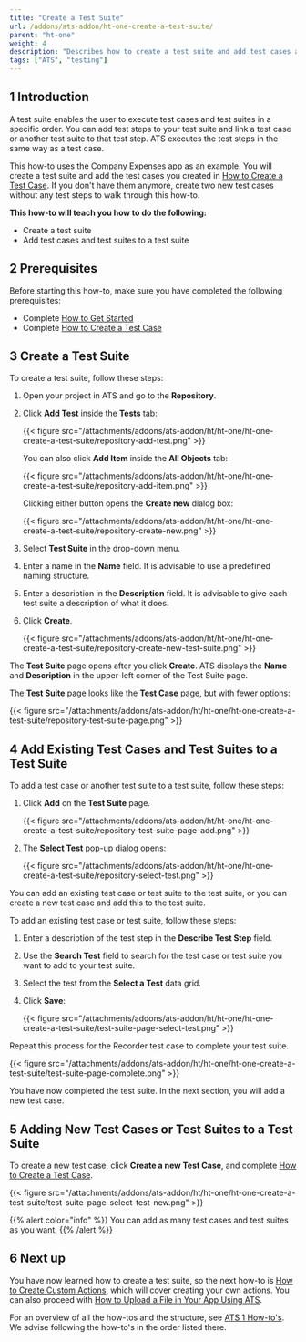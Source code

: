 ```yaml
---
title: "Create a Test Suite"
url: /addons/ats-addon/ht-one-create-a-test-suite/
parent: "ht-one"
weight: 4
description: "Describes how to create a test suite and add test cases and test suites to your test suite."
tags: ["ATS", "testing"]
---
```


## 1 Introduction

A test suite enables the user to execute test cases and test suites in a specific order. You can add test steps to your test suite and link a test case or another test suite to that test step. ATS executes the test steps in the same way as a test case.

This how-to uses the Company Expenses app as an example. You will create a test suite and add the test cases you created in [How to Create a Test Case](/addons/ats-addon/ht-one-create-a-test-case/). If you don't have them anymore, create two new test cases without any test steps to walk through this how-to. 

**This how-to will teach you how to do the following:**

* Create a test suite
* Add test cases and test suites to a test suite

## 2 Prerequisites

Before starting this how-to, make sure you have completed the following prerequisites:

* Complete [How to Get Started](/addons/ats-addon/ht-one-getting-started/)
* Complete [How to Create a Test Case](/addons/ats-addon/ht-one-create-a-test-case/)

## 3 Create a Test Suite

To create a test suite, follow these steps:

1.  Open your project in ATS and go to the **Repository**.
2.  Click **Add Test** inside the **Tests** tab:
    
    {{< figure src="/attachments/addons/ats-addon/ht/ht-one/ht-one-create-a-test-suite/repository-add-test.png" >}}

    You can also click **Add Item** inside the **All Objects** tab:
    
    {{< figure src="/attachments/addons/ats-addon/ht/ht-one/ht-one-create-a-test-suite/repository-add-item.png" >}}

    Clicking either button opens the **Create new** dialog box:
    
    {{< figure src="/attachments/addons/ats-addon/ht/ht-one/ht-one-create-a-test-suite/repository-create-new.png" >}}

3.  Select **Test Suite** in the drop-down menu.
4.  Enter a name in the **Name** field. It is advisable to use a predefined naming structure.
5.  Enter a description in the **Description** field. It is advisable to give each test suite a description of what it does.
6.  Click **Create**.
    
    {{< figure src="/attachments/addons/ats-addon/ht/ht-one/ht-one-create-a-test-suite/repository-create-new-test-suite.png" >}}

The **Test Suite** page opens after you click **Create**. ATS displays the **Name** and **Description** in the upper-left corner of the Test Suite page.

The **Test Suite** page looks like the **Test Case** page, but with fewer options:
    
{{< figure src="/attachments/addons/ats-addon/ht/ht-one/ht-one-create-a-test-suite/repository-test-suite-page.png" >}}
    
## 4 Add Existing Test Cases and Test Suites to a Test Suite

To add a test case or another test suite to a test suite, follow these steps:

1.  Click **Add** on the **Test Suite** page.
    
    {{< figure src="/attachments/addons/ats-addon/ht/ht-one/ht-one-create-a-test-suite/repository-test-suite-page-add.png" >}}

2.  The **Select Test** pop-up dialog opens:
    
    {{< figure src="/attachments/addons/ats-addon/ht/ht-one/ht-one-create-a-test-suite/repository-select-test.png" >}}

You can add an existing test case or test suite to the test suite, or you can create a new test case and add this to the test suite.
  
To add an existing test case or test suite, follow these steps:

1.  Enter a description of the test step in the **Describe Test Step** field.
2.  Use the **Search Test** field to search for the test case or test suite you want to add to your test suite.
3.  Select the test from the **Select a Test** data grid. 
4.  Click **Save**:
    
    {{< figure src="/attachments/addons/ats-addon/ht/ht-one/ht-one-create-a-test-suite/test-suite-page-select-test.png" >}}

Repeat this process for the Recorder test case to complete your test suite.

{{< figure src="/attachments/addons/ats-addon/ht/ht-one/ht-one-create-a-test-suite/test-suite-page-complete.png" >}}

You have now completed the test suite. In the next section, you will add a new test case.

## 5 Adding New Test Cases or Test Suites to a Test Suite

To create a new test case, click **Create a new Test Case**, and complete [How to Create a Test Case](/addons/ats-addon/ht-one-create-a-test-case/).
    
{{< figure src="/attachments/addons/ats-addon/ht/ht-one/ht-one-create-a-test-suite/test-suite-page-select-test-new.png" >}}

{{% alert color="info" %}}
You can add as many test cases and test suites as you want. 
{{% /alert %}}

## 6 Next up

You have now learned how to create a test suite, so the next how-to is [How to Create Custom Actions](/addons/ats-addon/ht-one-create-custom-actions/), which will cover creating your own actions. You can also proceed with [How to Upload a File in Your App Using ATS](/addons/ats-addon/ht-one-upload-file-using-ats/).

For an overview of all the how-tos and the structure, see [ATS 1 How-to's](/addons/ats-addon/ht-one/). We advise following the how-to's in the order listed there.
